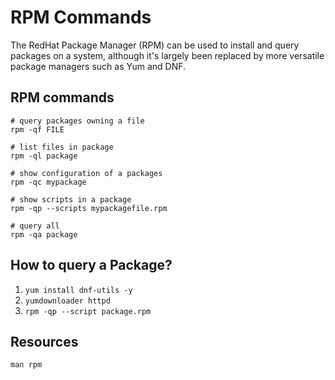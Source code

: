 # RPM Commands 
The RedHat Package Manager (RPM) can be used to install and query packages on a system, although it's largely been replaced by more versatile package managers such as Yum and DNF. 

## RPM commands 
```
# query packages owning a file 
rpm -qf FILE 

# list files in package 
rpm -ql package 

# show configuration of a packages 
rpm -qc mypackage

# show scripts in a package
rpm -qp --scripts mypackagefile.rpm 

# query all 
rpm -qa package 
```

## How to query a Package? 
1. `yum install dnf-utils -y`
2. `yumdownloader httpd`
3. `rpm -qp --script package.rpm`  

## Resources
`man rpm` 